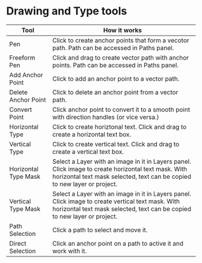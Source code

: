 # Drawing and Type tools

| Tool                 | How it works                                                                                                                                                                    |
| -------------------- | ------------------------------------------------------------------------------------------------------------------------------------------------------------------------------- |
| Pen                  | Click to create anchor points that form a vecotor path. Path can be accessed in Paths panel.                                                                                    |
| Freeform Pen         | Click and drag to create vector path with anchor points. Path can be accessed in Paths panel.                                                                                   |
| Add Anchor Point     | Click to add an anchor point to a vector path.                                                                                                                                  |
| Delete Anchor Point  | Click to delete an anchor point from a vector path.                                                                                                                             |
| Convert Point        | Click anchor point to convert it to a smooth point with direction handles (or vice versa.)                                                                                      |
| Horizontal Type      | Click to create horiztonal text. Click and drag to create a horizontal text box.                                                                                                |
| Vertical Type        | Click to create vertical text. Click and drag to create a vertical text box.                                                                                                    |
| Horizontal Type Mask | Select a Layer with an image in it in Layers panel. Click image to create horizontal text mask. With horizontal text mask selected, text can be copied to new layer or project. |
| Vertical Type Mask   | Select a Layer with an image in it in Layers panel. Click image to create vertical text mask. With horizontal text mask selected, text can be copied to new layer or project.   |
| Path Selection       | Click a path to select and move it.                                                                                                                                             |
| Direct Selection     | Click an anchor point on a path to active it and work with it.                                                                                                                  |
